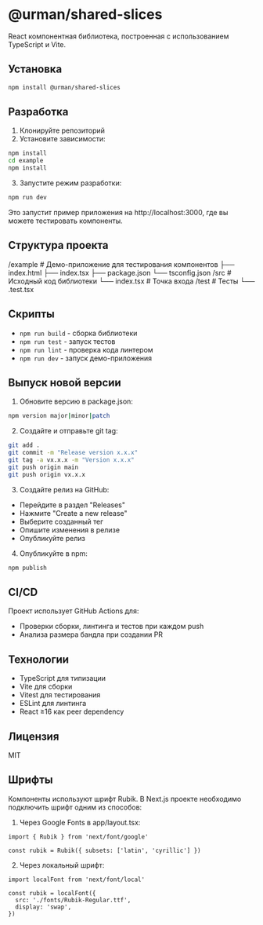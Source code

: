 # @urman/shared-slices

React компонентная библиотека, построенная с использованием TypeScript и Vite.

## Установка

```bash
npm install @urman/shared-slices
```

## Разработка

1. Клонируйте репозиторий
2. Установите зависимости:

```bash
npm install
cd example
npm install
```

3. Запустите режим разработки:

```bash
npm run dev
```

Это запустит пример приложения на http://localhost:3000, где вы можете тестировать компоненты.

## Структура проекта

/example # Демо-приложение для тестирования компонентов
├── index.html
├── index.tsx
├── package.json
└── tsconfig.json
/src # Исходный код библиотеки
└── index.tsx # Точка входа
/test # Тесты
└── .test.tsx

## Скрипты

- `npm run build` - сборка библиотеки
- `npm run test` - запуск тестов
- `npm run lint` - проверка кода линтером
- `npm run dev` - запуск демо-приложения

## Выпуск новой версии

1. Обновите версию в package.json:

```bash
npm version major|minor|patch
```

2. Создайте и отправьте git tag:

```bash
git add .
git commit -m "Release version x.x.x"
git tag -a vx.x.x -m "Version x.x.x"
git push origin main
git push origin vx.x.x
```

3. Создайте релиз на GitHub:

- Перейдите в раздел "Releases"
- Нажмите "Create a new release"
- Выберите созданный тег
- Опишите изменения в релизе
- Опубликуйте релиз

4. Опубликуйте в npm:

```bash
npm publish
```

## CI/CD

Проект использует GitHub Actions для:

- Проверки сборки, линтинга и тестов при каждом push
- Анализа размера бандла при создании PR

## Технологии

- TypeScript для типизации
- Vite для сборки
- Vitest для тестирования
- ESLint для линтинга
- React ≥16 как peer dependency

## Лицензия

MIT

## Шрифты

Компоненты используют шрифт Rubik. В Next.js проекте необходимо подключить шрифт одним из способов:

1. Через Google Fonts в app/layout.tsx:

```tsx
import { Rubik } from 'next/font/google'

const rubik = Rubik({ subsets: ['latin', 'cyrillic'] })
```

2. Через локальный шрифт:

```tsx
import localFont from 'next/font/local'

const rubik = localFont({
  src: './fonts/Rubik-Regular.ttf',
  display: 'swap',
})
```
